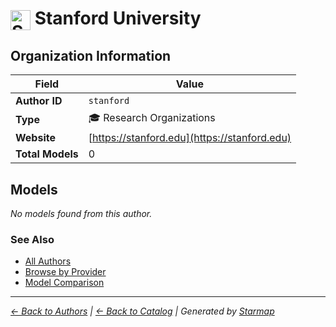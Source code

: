 # <img src="https://raw.githubusercontent.com/agentstation/starmap/master/internal/embedded/logos/stanford.svg" alt="Stanford University" width="32" height="32" style="vertical-align: middle;"> Stanford University
  
  
## Organization Information
  
| Field | Value |
|---------|---------|
| **Author ID** | `stanford` |
| **Type** | 🎓 Research Organizations |
| **Website** | [https://stanford.edu](https://stanford.edu) |
| **Total Models** | 0 |

  
## Models
  
*No models found from this author.*
  
### See Also
  
- [All Authors](../)
- [Browse by Provider](../../providers/)
- [Model Comparison](../../models/)
  
---
*_[← Back to Authors](../) | [← Back to Catalog](../../) | Generated by [Starmap](https://github.com/agentstation/starmap)_*